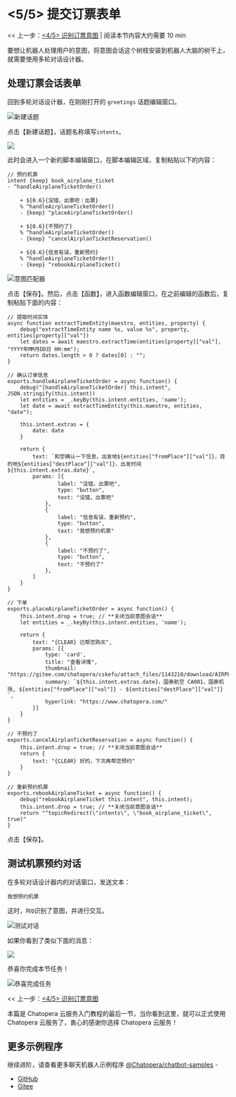 <!-- markup:blank-line -->
# <5/5> 提交订票表单

<< 上一步：[<4/5> 识别订票意图](/products/chatbot-platform/tutorials/4-add-intent.html) | <i class="glyphicon glyphicon-time"></i>阅读本节内容大约需要 10 min

要想让机器人处理用户的意图，将意图会话这个树枝安装到机器人大脑的树干上，就需要使用多轮对话设计器。

## 处理订票会话表单

回到多轮对话设计器，在刚刚打开的 `greetings` 话题编辑窗口。

![新建话题](../../../images/products/platform/screenshot-20210914-022010.png)

点击【新建话题】，话题名称填写`intents`。

![](../../../images/assets/screenshot_20230503121302.png)

此时会进入一个新的脚本编辑窗口，在脚本编辑区域，复制粘贴以下的内容：

```脚本
// 预约机票 
intent {keep} book_airplane_ticket
- ^handleAirplaneTicketOrder()

    + ${0.6}{没错，出票吧｜出票}
    % ^handleAirplaneTicketOrder()
    - {keep} ^placeAirplaneTicketOrder()
    
    + ${0.6}{不预约了}
    % ^handleAirplaneTicketOrder()
    - {keep} ^cancelAirplanTicketReservation()
    
    + ${0.6}{信息有误，重新预约}
    % ^handleAirplaneTicketOrder()
    - {keep} ^rebookAirplaneTicket()
```

![意图匹配器](../../../images/products/platform/screenshot-20210915-135243.png)

点击【保存】。然后，点击【函数】，进入函数编辑窗口，在之前编辑的函数后，复制粘贴下面的内容：

```函数
// 提取时间实体
async function extractTimeEntity(maestro, entities, property) {
    debug("extractTimeEntity name %s, value %s", property, entities[property]["val"])
    let dates = await maestro.extractTime(entities[property]["val"], "YYYY年MM月DD日 HH:mm");
    return dates.length > 0 ? dates[0] : "";
}

// 确认订单信息
exports.handleAirplaneTicketOrder = async function() {
    debug("[handleAirplaneTicketOrder] this.intent", JSON.stringify(this.intent))
    let entities = _.keyBy(this.intent.entities, 'name');
    let date = await extractTimeEntity(this.maestro, entities, "date");

    this.intent.extras = {
        date: date
    }

    return {
        text: `和您确认一下信息，出发地${entities["fromPlace"]["val"]}，目的地${entities["destPlace"]["val"]}，出发时间${this.intent.extras.date}`,
        params: [{
                label: "没错，出票吧",
                type: "button",
                text: "没错，出票吧"
            },
            {
                label: "信息有误，重新预约",
                type: "button",
                text: "我想预约机票"
            },
            {
                label: "不预约了",
                type: "button",
                text: "不预约了"
            },
        ]
    }
}

// 下单
exports.placeAirplaneTicketOrder = async function() {
    this.intent.drop = true; // **关闭当前意图会话**
    let entities = _.keyBy(this.intent.entities, 'name');

    return {
        text: "{CLEAR} 已帮您购买",
        params: [{
            type: 'card',
            title: "查看详情",
            thumbnail: "https://gitee.com/chatopera/cskefu/attach_files/1143210/download/AIRPLANE_20220801113300.jpg",
            summary: `${this.intent.extras.date}，国泰航空 CA001，国泰机场, ${entities["fromPlace"]["val"]} - ${entities["destPlace"]["val"]} `,
            hyperlink: "https://www.chatopera.com/"
        }]
    }
}

// 不预约了
exports.cancelAirplanTicketReservation = async function() {
    this.intent.drop = true; // **关闭当前意图会话**
    return {
        text: "{CLEAR} 好的，下次再帮您预约"
    }
}

// 重新预约机票
exports.rebookAirplaneTicket = async function() {
    debug("rebookAirplaneTicket this.intent", this.intent);
    this.intent.drop = true; // **关闭当前意图会话**
    return "^topicRedirect(\"intents\", \"book_airplane_ticket\", true)"
}
```

点击【保存】。

## 测试机票预约对话

在多轮对话设计器内的对话窗口，发送文本：

```文本
我想预约机票
```

这时，`阿Q`识别了意图，并进行交互。

![测试对话](../../../images/products/platform/screenshot-20210914-023036.png)

如果你看到了类似下面的消息：

![](../../../images/assets/screenshot_20230503121711.png)

恭喜你完成本节任务！

![恭喜完成任务](../../../images/products/platform/congr-20210913-195053.png) 

<< 上一步：[<4/5> 识别订票意图](/products/chatbot-platform/tutorials/4-add-intent.html)

本篇是 Chatopera 云服务入门教程的最后一节，当你看到这里，就可以正式使用 Chatopera 云服务了，衷心的感谢你选择 Chatopera 云服务！

## 更多示例程序

继续进阶，请查看更多聊天机器人示例程序 [@Chatopera/chatbot-samples](https://github.com/chatopera/chatbot-samples) - 

* [GitHub](https://github.com/chatopera/chatbot-samples)
* [Gitee](https://gitee.com/chatopera/chatbot-samples)